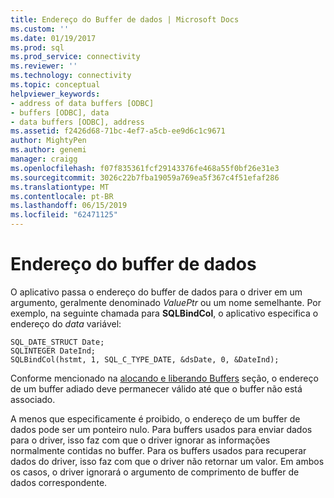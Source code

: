 ```yaml
---
title: Endereço do Buffer de dados | Microsoft Docs
ms.custom: ''
ms.date: 01/19/2017
ms.prod: sql
ms.prod_service: connectivity
ms.reviewer: ''
ms.technology: connectivity
ms.topic: conceptual
helpviewer_keywords:
- address of data buffers [ODBC]
- buffers [ODBC], data
- data buffers [ODBC], address
ms.assetid: f2426d68-71bc-4ef7-a5cb-ee9d6c1c9671
author: MightyPen
ms.author: genemi
manager: craigg
ms.openlocfilehash: f07f835361fcf29143376fe468a55f0bf26e31e3
ms.sourcegitcommit: 3026c22b7fba19059a769ea5f367c4f51efaf286
ms.translationtype: MT
ms.contentlocale: pt-BR
ms.lasthandoff: 06/15/2019
ms.locfileid: "62471125"
---
```

# <a name="data-buffer-address"></a>Endereço do buffer de dados
O aplicativo passa o endereço do buffer de dados para o driver em um argumento, geralmente denominado *ValuePtr* ou um nome semelhante. Por exemplo, na seguinte chamada para **SQLBindCol**, o aplicativo especifica o endereço do *data* variável:  
  
```  
SQL_DATE_STRUCT Date;  
SQLINTEGER DateInd;  
SQLBindCol(hstmt, 1, SQL_C_TYPE_DATE, &dsDate, 0, &DateInd);  
```  
  
 Conforme mencionado na [alocando e liberando Buffers](../../../odbc/reference/develop-app/allocating-and-freeing-buffers.md) seção, o endereço de um buffer adiado deve permanecer válido até que o buffer não está associado.  
  
 A menos que especificamente é proibido, o endereço de um buffer de dados pode ser um ponteiro nulo. Para buffers usados para enviar dados para o driver, isso faz com que o driver ignorar as informações normalmente contidas no buffer. Para os buffers usados para recuperar dados do driver, isso faz com que o driver não retornar um valor. Em ambos os casos, o driver ignorará o argumento de comprimento de buffer de dados correspondente.
